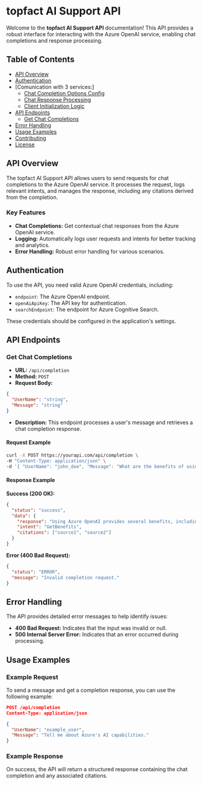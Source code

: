 
# topfact AI Support API

Welcome to the **topfact AI Support API** documentation! This API provides a robust interface for interacting with the Azure OpenAI service, enabling chat completions and response processing.

## Table of Contents

- [API Overview](#api-overview)
- [Authentication](#authentication)
- [Comunication with 3 services:]
  - [Chat Completion Options Config](chat-completion-options-configuration.md)
  - [Chat Response Processing](chat-response-processing.md)
  - [Client Initialization Logic](client-initialization-logic.md)
- [API Endpoints](#api-endpoints)
  - [Get Chat Completions](#get-chat-completions)
- [Error Handling](#error-handling)
- [Usage Examples](#usage-examples)
- [Contributing](#contributing)
- [License](#license)

## API Overview

The topfact AI Support API allows users to send requests for chat completions to the Azure OpenAI service. It processes the request, logs relevant intents, and manages the response, including any citations derived from the completion.

### Key Features

- **Chat Completions:** Get contextual chat responses from the Azure OpenAI service.
- **Logging:** Automatically logs user requests and intents for better tracking and analytics.
- **Error Handling:** Robust error handling for various scenarios.

## Authentication

To use the API, you need valid Azure OpenAI credentials, including:

- `endpoint`: The Azure OpenAI endpoint.
- `openAiApiKey`: The API key for authentication.
- `searchEndpoint`: The endpoint for Azure Cognitive Search.

These credentials should be configured in the application's settings.

## API Endpoints

### Get Chat Completions

- **URL:** `/api/completion`
- **Method:** `POST`
- **Request Body:**

```json
{
  "UserName": "string",
  "Message": "string"
}
```

- **Description:** This endpoint processes a user's message and retrieves a chat completion response.

#### Request Example

```bash
curl -X POST https://yourapi.com/api/completion \
-H "Content-Type: application/json" \
-d '{ "UserName": "john_doe", "Message": "What are the benefits of using Azure OpenAI?" }'
```

#### Response Example

**Success (200 OK):**

```json
{
  "status": "success",
  "data": {
    "response": "Using Azure OpenAI provides several benefits, including...",
    "intent": "GetBenefits",
    "citations": ["source1", "source2"]
  }
}
```

**Error (400 Bad Request):**

```json
{
  "status": "ERROR",
  "message": "Invalid completion request."
}
```

## Error Handling

The API provides detailed error messages to help identify issues:

- **400 Bad Request:** Indicates that the input was invalid or null.
- **500 Internal Server Error:** Indicates that an error occurred during processing.

## Usage Examples

### Example Request

To send a message and get a completion response, you can use the following example:

```json
POST /api/completion
Content-Type: application/json

{
  "UserName": "example_user",
  "Message": "Tell me about Azure's AI capabilities."
}
```

### Example Response

On success, the API will return a structured response containing the chat completion and any associated citations.
